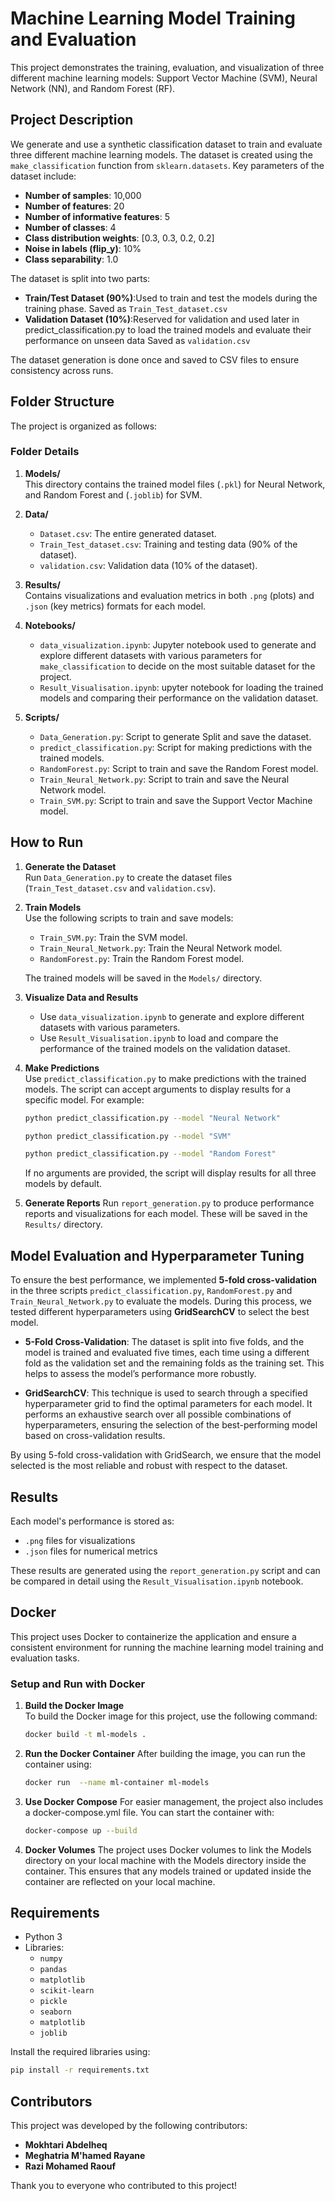 # Machine Learning Model Training and Evaluation

This project demonstrates the training, evaluation, and visualization of three different machine learning models: Support Vector Machine (SVM), Neural Network (NN), and Random Forest (RF). 

## Project Description

We generate and use a synthetic classification dataset to train and evaluate three different machine learning models. The dataset is created using the `make_classification` function from `sklearn.datasets`. Key parameters of the dataset include:

- **Number of samples**: 10,000
- **Number of features**: 20
- **Number of informative features**: 5
- **Number of classes**: 4
- **Class distribution weights**: [0.3, 0.3, 0.2, 0.2]
- **Noise in labels (flip_y)**: 10%
- **Class separability**: 1.0

The dataset is split into two parts:
- **Train/Test Dataset (90%)**:Used to train and test the models during the training phase. Saved as `Train_Test_dataset.csv`
- **Validation Dataset (10%)**:Reserved for validation and used later in predict_classification.py to load the trained models and evaluate their performance on unseen data Saved as `validation.csv`

The dataset generation is done once and saved to CSV files to ensure consistency across runs.

## Folder Structure

The project is organized as follows:


### Folder Details

1. **Models/**  
   This directory contains the trained model files (`.pkl`) for Neural Network, and Random Forest and (`.joblib`) for SVM.


2. **Data/**  
   - `Dataset.csv`: The entire generated dataset.  
   - `Train_Test_dataset.csv`: Training and testing data (90% of the dataset).  
   - `validation.csv`: Validation data (10% of the dataset).

3. **Results/**  
   Contains visualizations and evaluation metrics in both `.png` (plots) and `.json` (key metrics) formats for each model.

4. **Notebooks/**  
   - `data_visualization.ipynb`: Jupyter notebook used to generate and explore different datasets with various parameters for `make_classification` to decide on the most suitable dataset for the project. 
   - `Result_Visualisation.ipynb`: upyter notebook for loading the trained models and comparing their performance on the validation dataset.

5. **Scripts/**  
   - `Data_Generation.py`: Script to generate Split and save the dataset.  
   - `predict_classification.py`: Script for making predictions with the trained models.  
   - `RandomForest.py`: Script to train and save the Random Forest model.  
   - `Train_Neural_Network.py`: Script to train and save the Neural Network model.  
   - `Train_SVM.py`: Script to train and save the Support Vector Machine model.

## How to Run

1. **Generate the Dataset**  
   Run `Data_Generation.py` to create the dataset files (`Train_Test_dataset.csv` and `validation.csv`).

2. **Train Models**  
   Use the following scripts to train and save models:  
   - `Train_SVM.py`: Train the SVM model.  
   - `Train_Neural_Network.py`: Train the Neural Network model.  
   - `RandomForest.py`: Train the Random Forest model.  

   The trained models will be saved in the `Models/` directory.

3. **Visualize Data and Results**  
   - Use `data_visualization.ipynb` to generate and explore different datasets with various parameters.  
   - Use `Result_Visualisation.ipynb` to load and compare the performance of the trained models on the validation dataset.

4. **Make Predictions**  
   Use `predict_classification.py` to make predictions with the trained models. The script can accept arguments to display results for a specific model. For example:  
   ```bash
   python predict_classification.py --model "Neural Network"

   python predict_classification.py --model "SVM"

   python predict_classification.py --model "Random Forest"
    ```


   If no arguments are provided, the script will display results for all three models by default.

5. **Generate Reports**
Run `report_generation.py` to produce performance reports and visualizations for each model. These will be saved in the `Results/` directory.

## Model Evaluation and Hyperparameter Tuning

To ensure the best performance, we implemented **5-fold cross-validation** in the three scripts `predict_classification.py`, `RandomForest.py` and `Train_Neural_Network.py` to evaluate the models. During this process, we tested different hyperparameters using **GridSearchCV** to select the best model.

- **5-Fold Cross-Validation**: The dataset is split into five folds, and the model is trained and evaluated five times, each time using a different fold as the validation set and the remaining folds as the training set. This helps to assess the model’s performance more robustly.

- **GridSearchCV**: This technique is used to search through a specified hyperparameter grid to find the optimal parameters for each model. It performs an exhaustive search over all possible combinations of hyperparameters, ensuring the selection of the best-performing model based on cross-validation results.

By using 5-fold cross-validation with GridSearch, we ensure that the model selected is the most reliable and robust with respect to the dataset.


## Results

Each model's performance is stored as:  
- `.png` files for visualizations  
- `.json` files for numerical metrics  

These results are generated using the `report_generation.py` script and can be compared in detail using the `Result_Visualisation.ipynb` notebook.

## Docker

This project uses Docker to containerize the application and ensure a consistent environment for running the machine learning model training and evaluation tasks.

### Setup and Run with Docker

1. **Build the Docker Image**  
   To build the Docker image for this project, use the following command:

   ```bash
   docker build -t ml-models .

2. **Run the Docker Container**
    After building the image, you can run the container using:

    ```bash
    docker run  --name ml-container ml-models

3. **Use Docker Compose**
    For easier management, the project also includes a docker-compose.yml file. You can start the container with:

    ```bash
    docker-compose up --build

4. **Docker Volumes**
    The project uses Docker volumes to link the Models directory on your local machine with the Models directory inside the container. This ensures that any models trained or updated inside the container are reflected on your local machine.

## Requirements

- Python 3
- Libraries:
  - `numpy`
  - `pandas`
  - `matplotlib`
  - `scikit-learn`
  - `pickle`
  - `seaborn`
  - `matplotlib`
  - `joblib`

Install the required libraries using:

```bash
pip install -r requirements.txt
```

## Contributors

This project was developed by the following contributors:

- **Mokhtari Abdelheq**
- **Meghatria M'hamed Rayane**
- **Razi Mohamed Raouf**

Thank you to everyone who contributed to this project!

